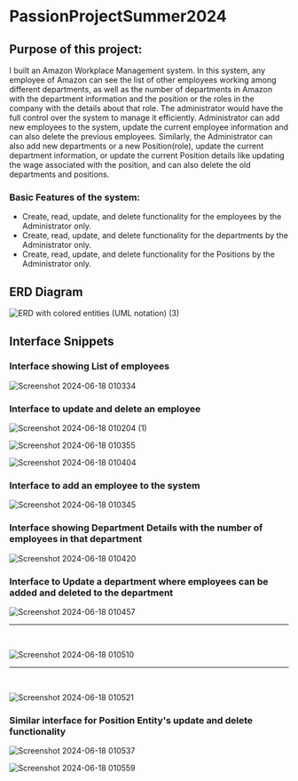 # PassionProjectSummer2024

## Purpose of this project:
I built an Amazon Workplace Management system. In this system, any employee of Amazon can see the list of other employees working among different 
departments, as well as the number of departments in Amazon with the department information and the position or the roles in the company with the 
details about that role. 
The administrator would have the full control over the system to manage it efficiently. Administrator can add new employees to the system, update the
current employee information and can also delete the previous employees. Similarly, the Administrator can also add new departments or a new Position(role), update the current 
department information, or update the current Position details like updating the wage associated with the position, and can also delete the old departments and positions.

### Basic Features of the system:
- Create, read, update, and delete functionality for the employees by the Administrator only.
- Create, read, update, and delete functionality for the departments by the Administrator only.
- Create, read, update, and delete functionality for the Positions by the Administrator only.

## ERD Diagram 
![ERD with colored entities (UML notation) (3)](https://github.com/AmanKaur1011/PassionProjectSummer2024/assets/156178926/bb2f3a18-4919-4cf1-a7b3-8e0283d7fe9b)

## Interface Snippets
### Interface showing List of employees 
![Screenshot 2024-06-18 010334](https://github.com/AmanKaur1011/PassionProjectSummer2024/assets/156178926/d8d7acbd-d7ef-4fd7-86ab-f510d32e62e9)


### Interface to update and delete an employee 

![Screenshot 2024-06-18 010204 (1)](https://github.com/AmanKaur1011/PassionProjectSummer2024/assets/156178926/b5d6c485-896f-423a-b7e1-8d8735a3429d)

![Screenshot 2024-06-18 010355](https://github.com/AmanKaur1011/PassionProjectSummer2024/assets/156178926/b3d727a0-2506-4983-b61b-a74e0a584969)

![Screenshot 2024-06-18 010404](https://github.com/AmanKaur1011/PassionProjectSummer2024/assets/156178926/662dbf3c-b5ac-4e91-9fcf-5e826a0235a9)


### Interface to add an employee to the system
![Screenshot 2024-06-18 010345](https://github.com/AmanKaur1011/PassionProjectSummer2024/assets/156178926/3a52cc73-900c-4dd7-9e37-038e67c8a671)


### Interface showing Department Details with the number of employees in that department

![Screenshot 2024-06-18 010420](https://github.com/AmanKaur1011/PassionProjectSummer2024/assets/156178926/01421604-fae2-4105-b5d1-3616201e5d13)


### Interface to Update a department where employees can be added and deleted to the department
![Screenshot 2024-06-18 010457](https://github.com/AmanKaur1011/PassionProjectSummer2024/assets/156178926/7d87369f-4832-4e64-a8e9-46dcb0e4d007)
<br/>
<hr>
<br/>

![Screenshot 2024-06-18 010510](https://github.com/AmanKaur1011/PassionProjectSummer2024/assets/156178926/7f032df3-b4e5-4ede-bf27-1f8dea493962)
<br/>
<hr>
<br/>

![Screenshot 2024-06-18 010521](https://github.com/AmanKaur1011/PassionProjectSummer2024/assets/156178926/1263b218-86ed-4aec-8474-b7df6ce6ad01)


### Similar interface for Position Entity's update and delete functionality

![Screenshot 2024-06-18 010537](https://github.com/AmanKaur1011/PassionProjectSummer2024/assets/156178926/9be60d40-c1bf-42a5-91c4-58f104731fb7)

![Screenshot 2024-06-18 010559](https://github.com/AmanKaur1011/PassionProjectSummer2024/assets/156178926/0b5eec95-b9eb-4dd3-adac-fffe291e0f4a)







